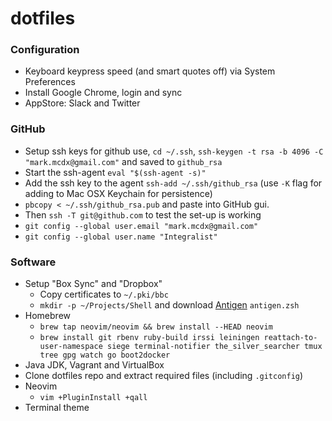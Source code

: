 # dotfiles

### Configuration

- Keyboard keypress speed (and smart quotes off) via System Preferences
- Install Google Chrome, login and sync
- AppStore: Slack and Twitter

### GitHub

- Setup ssh keys for github use, `cd ~/.ssh`, `ssh-keygen -t rsa -b 4096 -C "mark.mcdx@gmail.com"` and saved to `github_rsa`
- Start the ssh-agent `eval "$(ssh-agent -s)"`
- Add the ssh key to the agent `ssh-add ~/.ssh/github_rsa` (use `-K` flag for adding to Mac OSX Keychain for persistence)
- `pbcopy < ~/.ssh/github_rsa.pub` and paste into GitHub gui.
- Then `ssh -T git@github.com` to test the set-up is working
- `git config --global user.email "mark.mcdx@gmail.com"`
- `git config --global user.name "Integralist"`

### Software

- Setup "Box Sync" and "Dropbox"
  - Copy certificates to `~/.pki/bbc`
  - `mkdir -p ~/Projects/Shell` and download [Antigen](http://antigen.sharats.me/) `antigen.zsh`
- Homebrew
  - `brew tap neovim/neovim && brew install --HEAD neovim` 
  - `brew install git rbenv ruby-build irssi leiningen reattach-to-user-namespace siege terminal-notifier the_silver_searcher tmux tree gpg watch go boot2docker`
- Java JDK, Vagrant and VirtualBox
- Clone dotfiles repo and extract required files (including `.gitconfig`)
- Neovim
  - `vim +PluginInstall +qall`
- Terminal theme
